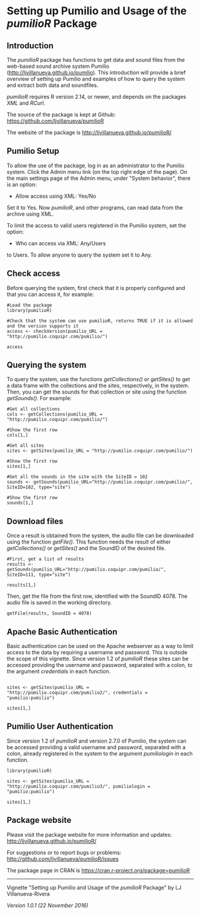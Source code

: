 <!--
%\VignetteEngine{knitr::knitr}
%\VignetteIndexEntry{Setting up Pumilio for pumilioR and usage}
-->

# Setting up Pumilio and Usage of the *pumilioR* Package #

## Introduction ##

The *pumilioR* package has functions to get data and sound files from the web-based sound archive system Pumilio (http://ljvillanueva.github.io/pumilio). This introduction will provide a brief overview of setting up Pumilio and examples of how to query the system and extract both data and soundfiles.

*pumilioR* requires R version 2.14, or newer, and depends on the packages *XML* and *RCurl*. 

The source of the package is kept at Github: https://github.com/ljvillanueva/pumilioR

The website of the package is http://ljvillanueva.github.io/pumilioR/

## Pumilio Setup ##

To allow the use of the package, log in as an administrator to the Pumilio system. Click the Admin menu link (on the top right edge of the page). On the main settings page of the Admin menu, under "System behavior", there is an option:

 - Allow access using XML: Yes/No
 
Set it to Yes. Now *pumilioR*, and other programs, can read data from the archive using XML.

To limit the access to valid users registered in the Pumilio system, set the option:

 - Who can access via XML: Any/Users

to Users. To allow anyone to query the system set it to Any.

## Check access ##

Before querying the system, first check that it is properly configured and that you can access it, for example:

```
#Load the package
library(pumilioR)

#Check that the system can use pumilioR, returns TRUE if it is allowed and the version supports it
access <- checkVersion(pumilio_URL = "http://pumilio.coquipr.com/pumilio/")

access
```





## Querying the system ##

To query the system, use the functions *getCollections()* or *getSites()* to get a data frame with the collections and the sites, respectively, in the system. Then, you can get the sounds for that collection or site using the function *getSounds()*. For example:

```
#Get all collections
cols <- getCollections(pumilio_URL = "http://pumilio.coquipr.com/pumilio/")

#Show the first row
cols[1,]

#Get all sites
sites <- getSites(pumilio_URL = "http://pumilio.coquipr.com/pumilio/")	

#Show the first row
sites[1,]

#Get all the sounds in the site with the SiteID = 102
sounds <- getSounds(pumilio_URL="http://pumilio.coquipr.com/pumilio/", SiteID=102, type="site")

#Show the first row
sounds[1,]
```

## Download files ##

Once a result is obtained from the system, the audio file can be downloaded using the function *getFile()*. This function needs the result of either *getCollections()* or *getSites()* and the SoundID of the desired file.

```
#First, get a list of results
results <- getSounds(pumilio_URL="http://pumilio.coquipr.com/pumilio/", SiteID=111, type="site")

results[1,]
```

Then, get the file from the first row, identified with the SoundID 4078. The audio file is saved in the working directory.

```
getFile(results, SoundID = 4078)
```




## Apache Basic Authentication ##

Basic authentication can be used on the Apache webserver as a way to limit access to the data by requiring a username and password. This is outside the scope of this vignette. Since version 1.2 of *pumilioR* these sites can be accessed providing the username and password, separated with a colon, to the argument *credentials* in each function.

```

sites <- getSites(pumilio_URL = "http://pumilio.coquipr.com/pumilio2/", credentials = "pumilio:pumilio")

sites[1,]
```

## Pumilio User Authentication ##

Since version 1.2 of *pumilioR* and version 2.7.0 of Pumilio, the system can be accessed providing a valid username and password, separated with a colon, already registered in the system to the argument *pumiliologin* in each function.

```
library(pumilioR)

sites <- getSites(pumilio_URL = "http://pumilio.coquipr.com/pumilio3/", pumiliologin = "pumilio:pumilio")

sites[1,]
```



## Package website ##

Please visit the package website for more information and updates: http://ljvillanueva.github.io/pumilioR/

For suggestions or to report bugs or problems: http://github.com/ljvillanueva/pumilioR/issues

The package page in CRAN is https://cran.r-project.org/package=pumilioR

- - -

Vignette "Setting up Pumilio and Usage of the *pumilioR* Package" by LJ Villanueva-Rivera

*Version 1.0.1 (22 November 2016)*
